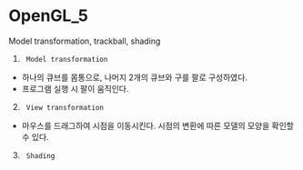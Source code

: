 # OpenGL_5
Model transformation, trackball, shading

1.      Model transformation
 - 하나의 큐브를 몸통으로, 나머지 2개의 큐브와 구를 팔로 구성하였다.
 - 프로그램 실행 시 팔이 움직인다.

2.      View transformation
 - 마우스를 드래그하여 시점을 이동시킨다. 시점의 변환에 따른 모델의 모양을 확인할 수 있다.

3.      Shading
